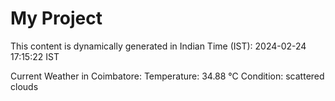 # My Project

This content is dynamically generated in Indian Time (IST): 2024-02-24 17:15:22 IST


Current Weather in Coimbatore:
Temperature: 34.88 °C
Condition: scattered clouds

